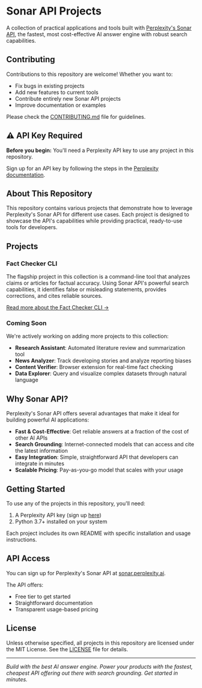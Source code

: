 # Sonar API Projects

A collection of practical applications and tools built with [Perplexity's Sonar API](https://sonar.perplexity.ai/), the fastest, most cost-effective AI answer engine with robust search capabilities.

## Contributing

Contributions to this repository are welcome! Whether you want to:

- Fix bugs in existing projects
- Add new features to current tools
- Contribute entirely new Sonar API projects
- Improve documentation or examples

Please check the [CONTRIBUTING.md](./CONTRIBUTING.md) file for guidelines.

## ⚠️ API Key Required

**Before you begin:** You'll need a Perplexity API key to use any project in this repository. 

Sign up for an API key by following the steps in the [Perplexity documentation](https://docs.perplexity.ai/guides/getting-started).

## About This Repository

This repository contains various projects that demonstrate how to leverage Perplexity's Sonar API for different use cases. Each project is designed to showcase the API's capabilities while providing practical, ready-to-use tools for developers.

## Projects

### Fact Checker CLI

The flagship project in this collection is a command-line tool that analyzes claims or articles for factual accuracy. Using Sonar API's powerful search capabilities, it identifies false or misleading statements, provides corrections, and cites reliable sources.

[Read more about the Fact Checker CLI →](./fact-checker/README.md)

### Coming Soon

We're actively working on adding more projects to this collection:

- **Research Assistant**: Automated literature review and summarization tool
- **News Analyzer**: Track developing stories and analyze reporting biases
- **Content Verifier**: Browser extension for real-time fact checking
- **Data Explorer**: Query and visualize complex datasets through natural language

## Why Sonar API?

Perplexity's Sonar API offers several advantages that make it ideal for building powerful AI applications:

- **Fast & Cost-Effective**: Get reliable answers at a fraction of the cost of other AI APIs
- **Search Grounding**: Internet-connected models that can access and cite the latest information
- **Easy Integration**: Simple, straightforward API that developers can integrate in minutes
- **Scalable Pricing**: Pay-as-you-go model that scales with your usage

## Getting Started

To use any of the projects in this repository, you'll need:

1. A Perplexity API key (sign up [here](https://docs.perplexity.ai/guides/getting-started))
3. Python 3.7+ installed on your system

Each project includes its own README with specific installation and usage instructions.

## API Access

You can sign up for Perplexity's Sonar API at [sonar.perplexity.ai](https://sonar.perplexity.ai/).

The API offers:
- Free tier to get started
- Straightforward documentation
- Transparent usage-based pricing

## License

Unless otherwise specified, all projects in this repository are licensed under the MIT License. See the [LICENSE](./LICENSE) file for details.

---

*Build with the best AI answer engine. Power your products with the fastest, cheapest API offering out there with search grounding. Get started in minutes.*
